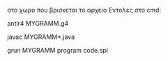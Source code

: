 στο χωρο που βρισκεται το αρχείο 
Εντολες στο cmd:

antlr4 MYGRAMM.g4

javac MYGRAMM*.java

grun MYGRAMM program code.spl
